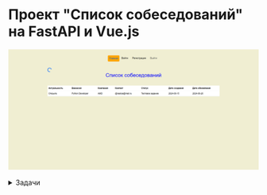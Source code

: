 # Проект "Список собеседований" на FastAPI и Vue.js


![alt text](./frontend/src/assets/readme.png)


<details>
  <summary>Задачи</summary>

<details>
  <summary>FastAPI</summary>

  - [x] Создание виртуального окружения
  - [х] Установка библиотек
  - [х] Подключение к базе данных
  - [х] Новое приложение users
  - [х] Создание миграций
  - [х] Функция для хеширования пароля
  - [х] Функция создания jwt токена
  - [х] Установка и подключение celery и redis
  - [ ] Асинхронная функция для верификации пользователя
</details>

<details>
  <summary>Vue</summary>

  - [x] Создание проекта
  - [x] Установка axios
  - [x] Страница регистрации
  - [x] Страница авторизации
  - [x] Главная страница
  - [x] Компонент Header
  - [x] Глобальный компонент Spinner
</details>

</details>